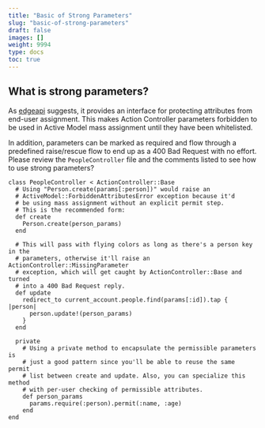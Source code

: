 ```yaml
---
title: "Basic of Strong Parameters"
slug: "basic-of-strong-parameters"
draft: false
images: []
weight: 9994
type: docs
toc: true
---
```


## What is strong parameters?
As [edgeapi][1] suggests, it provides an interface for protecting attributes from end-user assignment. This makes Action Controller parameters forbidden to be used in Active Model mass assignment until they have been whitelisted. 

In addition, parameters can be marked as required and flow through a predefined raise/rescue flow to end up as a 400 Bad Request with no effort. Please review the `PeopleController` file and the comments listed to see how to use strong parameters? 

    class PeopleController < ActionController::Base
      # Using "Person.create(params[:person])" would raise an
      # ActiveModel::ForbiddenAttributesError exception because it'd
      # be using mass assignment without an explicit permit step.
      # This is the recommended form:
      def create
        Person.create(person_params)
      end
    
      # This will pass with flying colors as long as there's a person key in the
      # parameters, otherwise it'll raise an ActionController::MissingParameter
      # exception, which will get caught by ActionController::Base and turned
      # into a 400 Bad Request reply.
      def update
        redirect_to current_account.people.find(params[:id]).tap { |person|
          person.update!(person_params)
        }
      end
    
      private
        # Using a private method to encapsulate the permissible parameters is
        # just a good pattern since you'll be able to reuse the same permit
        # list between create and update. Also, you can specialize this method
        # with per-user checking of permissible attributes.
        def person_params
          params.require(:person).permit(:name, :age)
        end
    end


  [1]: http://edgeapi.rubyonrails.org/classes/ActionController/StrongParameters.html


